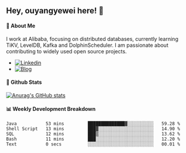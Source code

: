 ## Hey, ouyangyewei here! :wave:

#### :rocket: About Me
I work at Alibaba, focusing on distributed databases, currently learning TiKV, LevelDB, Kafka and DolphinScheduler. I am passionate about contributing to widely used open source projects.

- [![Linkedin](https://img.shields.io/badge/LinkedIn-ouyangyewei-blue)](https://www.linkedin.com/in/ouyangyewei/)
- [![Blog](https://img.shields.io/badge/Blog-yeweiouyang-orange)](https://blog.csdn.net/yeweiouyang)

#### :star2: Github Stats
[![Anurag's GitHub stats](https://github-readme-stats.vercel.app/api?username=ouyangyewei&show_icons=true&cache_seconds=3600&theme=tokyonight)](https://github.com/anuraghazra/github-readme-stats)

#### :bar_chart: Weekly Development Breakdown
<!--START_SECTION:waka-->

```text
Java           53 mins         ██████████████▓░░░░░░░░░░   59.28 %
Shell Script   13 mins         ███▓░░░░░░░░░░░░░░░░░░░░░   14.90 %
SQL            12 mins         ███▒░░░░░░░░░░░░░░░░░░░░░   13.62 %
Bash           11 mins         ███░░░░░░░░░░░░░░░░░░░░░░   12.20 %
Text           0 secs          ░░░░░░░░░░░░░░░░░░░░░░░░░   00.01 %
```

<!--END_SECTION:waka-->
